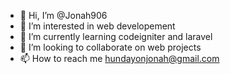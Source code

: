 - 👋 Hi, I’m @Jonah906
- 👀 I’m interested in web developement
- 🌱 I’m currently learning codeigniter and laravel
- 💞️ I’m looking to collaborate on web projects
- 📫 How to reach me hundayonjonah@gmail.com

<!---
Jonah906/Jonah906 is a ✨ special ✨ repository because its `README.md` (this file) appears on your GitHub profile.
You can click the Preview link to take a look at your changes.
--->
